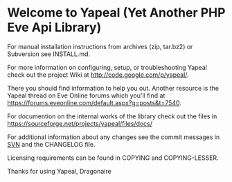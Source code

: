 # Welcome to Yapeal (Yet Another PHP Eve Api Library) #

For manual installation instructions from archives (zip, tar.bz2) or Subversion
see INSTALL.md.

For more information on configuring, setup, or troubleshooting Yapeal check out
the project Wiki at <http://code.google.com/p/yapeal/>.

There you should find information to help you out. Another resource is the
Yapeal thread on Eve Online forums which you'll find at
<https://forums.eveonline.com/default.aspx?g=posts&t=7540>.

For documention on the internal works of the library check out the files in
<https://sourceforge.net/projects/yapeal/files/docs/>

For additional information about any changes see the commit messages in [SVN][1]
and the CHANGELOG file.

Licensing requirements can be found in COPYING and COPYING-LESSER.

Thanks for using Yapeal, Dragonaire

[1]: http://subversion.apache.org/ "Subversion"
